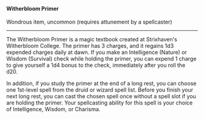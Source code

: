 #### Witherbloom Primer

Wondrous item, uncommon (requires attunement by a spellcaster)

---

The Witherbloom Primer is a magic textbook created at Strixhaven's Witherbloom College. The primer has 3 charges, and it regains 1d3 expended charges daily at dawn. If you make an Intelligence (Nature) or Wisdom (Survival) check while holding the primer, you can expend 1 charge to give yourself a 1d4 bonus to the check, immediately after you roll the d20.

In addition, if you study the primer at the end of a long rest, you can choose one 1st-level spell from the druid or wizard spell list. Before you finish your next long rest, you can cast the chosen spell once without a spell slot if you are holding the primer. Your spellcasting ability for this spell is your choice of Intelligence, Wisdom, or Charisma.